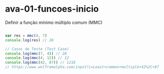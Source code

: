 # ava-01-funcoes-inicio

Definir a função mínimo múltiplo comum (MMC)

```js

var res = mmc(4, 7)
console.log(res) // 28

// Casos de Teste (Test Case)
console.log(mmc(7, 4)) // 28
console.log(mmc(4, 12)) // 12
console.log(mmc(42, 87)) // 1218
// https://www.wolframalpha.com/input?i=Least+common+multiple+42%2C+87
```